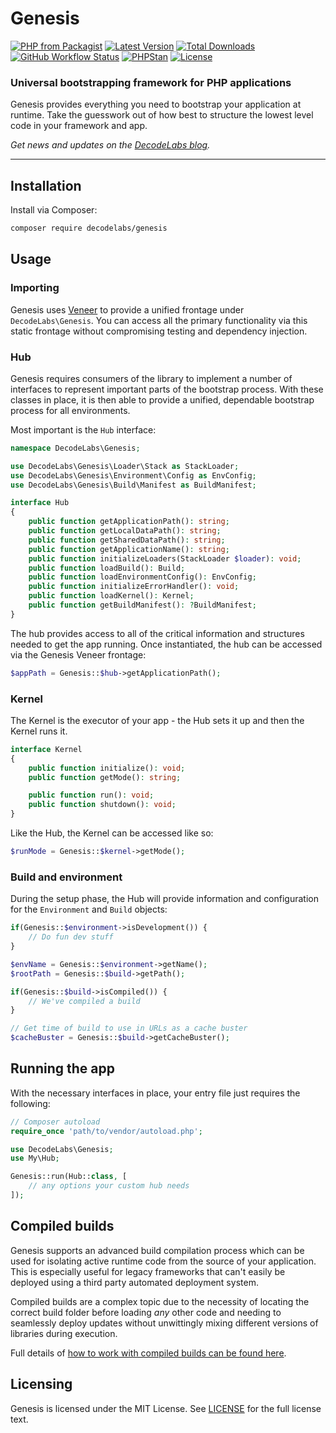 # Genesis

[![PHP from Packagist](https://img.shields.io/packagist/php-v/decodelabs/genesis?style=flat)](https://packagist.org/packages/decodelabs/genesis)
[![Latest Version](https://img.shields.io/packagist/v/decodelabs/genesis.svg?style=flat)](https://packagist.org/packages/decodelabs/genesis)
[![Total Downloads](https://img.shields.io/packagist/dt/decodelabs/genesis.svg?style=flat)](https://packagist.org/packages/decodelabs/genesis)
[![GitHub Workflow Status](https://img.shields.io/github/workflow/status/decodelabs/genesis/Integrate)](https://github.com/decodelabs/genesis/actions/workflows/integrate.yml)
[![PHPStan](https://img.shields.io/badge/PHPStan-enabled-44CC11.svg?longCache=true&style=flat)](https://github.com/phpstan/phpstan)
[![License](https://img.shields.io/packagist/l/decodelabs/genesis?style=flat)](https://packagist.org/packages/decodelabs/genesis)

### Universal bootstrapping framework for PHP applications

Genesis provides everything you need to bootstrap your application at runtime. Take the guesswork out of how best to structure the lowest level code in your framework and app.

_Get news and updates on the [DecodeLabs blog](https://blog.decodelabs.com)._

---


## Installation

Install via Composer:

```bash
composer require decodelabs/genesis
```

## Usage

### Importing

Genesis uses [Veneer](https://github.com/decodelabs/veneer) to provide a unified frontage under <code>DecodeLabs\Genesis</code>.
You can access all the primary functionality via this static frontage without compromising testing and dependency injection.


### Hub

Genesis requires consumers of the library to implement a number of interfaces to represent important parts of the bootstrap process. With these classes in place, it is then able to provide a unified, dependable bootstrap process for all environments.

Most important is the `Hub` interface:

```php
namespace DecodeLabs\Genesis;

use DecodeLabs\Genesis\Loader\Stack as StackLoader;
use DecodeLabs\Genesis\Environment\Config as EnvConfig;
use DecodeLabs\Genesis\Build\Manifest as BuildManifest;

interface Hub
{
    public function getApplicationPath(): string;
    public function getLocalDataPath(): string;
    public function getSharedDataPath(): string;
    public function getApplicationName(): string;
    public function initializeLoaders(StackLoader $loader): void;
    public function loadBuild(): Build;
    public function loadEnvironmentConfig(): EnvConfig;
    public function initializeErrorHandler(): void;
    public function loadKernel(): Kernel;
    public function getBuildManifest(): ?BuildManifest;
}
```

The hub provides access to all of the critical information and structures needed to get the app running.
Once instantiated, the hub can be accessed via the Genesis Veneer frontage:

```php
$appPath = Genesis::$hub->getApplicationPath();
```


### Kernel

The Kernel is the executor of your app - the Hub sets it up and then the Kernel runs it.

```php
interface Kernel
{
    public function initialize(): void;
    public function getMode(): string;

    public function run(): void;
    public function shutdown(): void;
}
```

Like the Hub, the Kernel can be accessed like so:

```php
$runMode = Genesis::$kernel->getMode();
```


### Build and environment

During the setup phase, the Hub will provide information and configuration for the `Environment` and `Build` objects:

```php
if(Genesis::$environment->isDevelopment()) {
    // Do fun dev stuff
}

$envName = Genesis::$environment->getName();
$rootPath = Genesis::$build->getPath();

if(Genesis::$build->isCompiled()) {
    // We've compiled a build
}

// Get time of build to use in URLs as a cache buster
$cacheBuster = Genesis::$build->getCacheBuster();
```


## Running the app

With the necessary interfaces in place, your entry file just requires the following:

```php
// Composer autoload
require_once 'path/to/vendor/autoload.php';

use DecodeLabs\Genesis;
use My\Hub;

Genesis::run(Hub::class, [
    // any options your custom hub needs
]);
```


## Compiled builds

Genesis supports an advanced build compilation process which can be used for isolating active runtime code from the source of your application. This is especially useful for legacy frameworks that can't easily be deployed using a third party automated deployment system.

Compiled builds are a complex topic due to the necessity of locating the correct build folder before loading _any_ other code and needing to seamlessly deploy updates without unwittingly mixing different versions of libraries during execution.

Full details of [how to work with compiled builds can be found here](docs/builds.md).

## Licensing

Genesis is licensed under the MIT License. See [LICENSE](./LICENSE) for the full license text.

